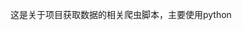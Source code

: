 这是关于项目获取数据的相关爬虫脚本，主要使用python
[](https://github.com/ggzhang0071/ipv6Project/blob/master/Spider/spider.gif)
